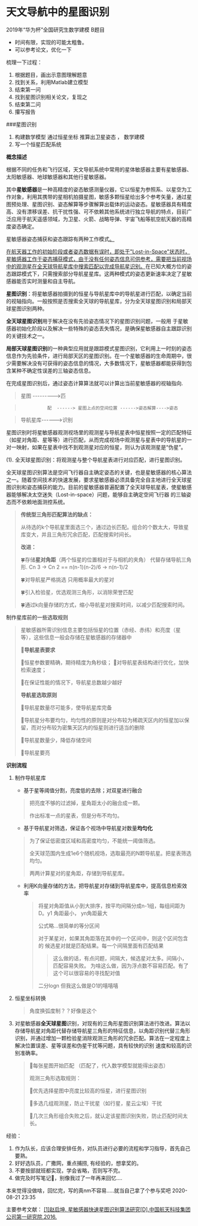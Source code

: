 # 天文导航中的星图识别
2019年“华为杯”全国研究生数学建模 B题目

* 时间有限，实现的可能太粗鲁。
* 可以参考论文，优化一下

梳理一下过程：
1. 根据题目，画出示意图理解题意
2. 找到关系，利用Matlab建立模型
3. 结束第一问
4. 找到星图识别相关论文，复现之
5. 结束第二问
6. 攥写报告

###星图识别

1. 构建数学模型 通过恒星坐标 推算出卫星姿态 ， 数学建模
2. 写一个恒星匹配系统

**概念描述**

​		根据不同的任务和飞行区域，天文导航系统中常用的星体敏感器主要有星敏感器、太阳敏感器、地球敏感器和其他行星敏感器。

​		其中**星敏感器**是一种高精度的姿态敏感测量仪器，它以恒星为参照系、以星空为工作对象，利用其携带的星相机拍摄星图，敏感多颗恒星给出多个参考矢量，通过星图预处理、星图识别、姿态解算等步骤解算出载体的运动姿态。星敏感器具有精度高、没有漂移误差、抗干扰性强、可不依赖其他系统进行独立导航的特点，目前广泛应用于航天遥感领域，为卫星、火箭、战略导弹、宇宙飞船等航空航天器的高精度姿态确定。

星敏感器姿态捕获和姿态跟踪有两种工作模式<u>。</u>

<u>		在航天器工作的初始阶段或者姿态数据有误时，即处于"Lost-in-Space"状态时，星敏感器工作于姿态捕获模式，由于没有任何姿态信息可供参考，需要把当前视场中的观测星在全天球导航星库中搜索匹配以完成导航星识别。</u>在已知大概方位的姿态跟踪模式下，只需搜索部分导航星星库。这两种模式的姿态更新速率决定了星敏感器能否实时测量和自主导航。



**星图识别**：将星敏感器拍摄到的恒星与导航星库中的导航星进行匹配，以确定当前的视轴指向。一般按照是否搜索全天球的导航星库，分为全天球星图识别和局部天球星图识别两种。

**全天球星图识别**用于解决在没有先验姿态情况下的星图识别问题，一般用
于星敏感器初始化阶段以及解决一些特殊的姿态丢失情况，是确保星敏感器自主跟踪识别的关键技术之一。

**局部天球星图识别**的一种典型应用就是跟踪模式星图识别，它利用上一时刻的姿态信息作为先验条件，进行局部天区的星图识别。在一个星敏感器的生命周期中，很少需要解决没有可获得的姿态信息的情况，大多数情况下，星敏感器都能获得到包含某种不确定性误差的三轴姿态信息。 

在完成星图识别后，通过姿态计算算法就可以计算出当前星敏感器的视轴指向.

> 星图 --------->匹

>               配  ------> 星图上点的空间位置 ------>姿态解算---->姿态
              
> 导航星库------>识别



​		星图识别时将星敏感器观测视场里的观测星与导航星表中恒星按照一定的匹配特征（如星对角距、星等等）进行匹配，从而完成视场中观测星与星表中的导航星的一对一映射，如果在星表中找不到观测星对应的恒星，则认为该观测星是“伪星”。

(1). 全天球星图识别：将观测星与整个导航星表进行对应匹配，进行星图识别。 

​		全天球星图识别算法是空间飞行器自主确定姿态的关键，也是星敏感器的核心算法之一。随着空间技术的快速发展，要求星敏感器必须具备完全自主地进行全天球星图识别和姿态捕获的能力。目前的星敏感器普遍配置了全天球导航星表，使星敏感器能够解决太空迷失（Lost-in-space）问题，能够自主确定空间飞行器
的三轴姿态而不依赖地面测控系统。

> **传统型三角形匹配算法的缺点：**
>
> 从待选的k个导航星里面选三个，通过边长匹配。组合的个数太大，导致星库变大，并且三角形冗余匹配，匹配搜索时间长。
>
> **改进：**
>
> 🍀存储**星对角距**（两个恒星的位置相对于与相机的夹角） 代替存储导航三角形. Cn 3 -> Cn 2  == n(n-1)(n-2)/6  ->  n(n-1)/2 
>
> 🍀对导航星严格挑选 只用概率最大的星对
>
> 🍀引入检验星，优选观测三角形，以消除荣誉匹配
>
> 🍀通过k向量存储的方式，缩小导航星对搜索时间，以减少匹配搜索时间。

制作星库前的一些选取规则

> 星敏感器所需识别信息主要包括恒星的位置（赤经、赤纬）和亮度（星等），这些信息一般会存储在星敏感器的存储器中 
>
> 🌟**导航星表要求**
>
> 🌟恒星参数要精确，期待精度为角秒级；
> 🌟对导航星表结构进行优化，加快检索速度；
>
> 🌟在保证性能的情况下，导航星总数越少越好
>
> **导航星选取原则**
>
> 🌝导航星数量尽可能多，使导航星库完备
>
> 🌝导航星分布要均匀，均匀性的原则是对分布较为稀疏天区内的恒星加以保留，而对分布较为密集天区内的恒星则进行适当的删除
>
> 🌝导航星数量少，降低存储空间
>
> 🌝导航星要亮



**识别流程**

1. 制作导航星库

   * 基于星等阈值分割，亮度低的去除；对双星进行融合

   > 把亮度不够的过滤掉，星角距太小的融合成一颗。
   >
   > 作出标准一点的星表，但是分布不均匀。

   * 基于导航星对筛选，保证各个视场中导航星对数量**均匀化**

   > 为了保证低密度区域和高密度均匀，不能统一阈值筛选。
   >
   > 全天球范围内生成1e6个随机视场，选取最亮的N颗导航星。把星表筛选均匀。
   >
   > 两两计算星对的星角距，存储到导航星库。
   >
   > 

   * 利用K向量存储的方法，把导航星对存储到导航星库中，提高信息检索效率

     > 将星对角距值从小到大排序，按平均间隔分成n-1组，每组间距为D。y1 角距最小，  yn角距最大
     >
     > 公式略...很简单的等分区间
     >
     > 对于某星对，如果其角距落在其中的一个区间中，则这个区间包含的 候选星对就是匹配结果。每一个间隔里面有匹配结果
     >> 这么做的话，有点问题，间隔大，候选星对太多。间隔小，匹配容易失败。
     > 为啥这么做，因为浮点数不容易匹配。有了这个可以很容易的寻找配对值
     >
     > 二分logn 但我这么做是O1的嘻嘻嘻

2. 恒星坐标转换 

   > 角度换弧度制？？好像是这个

3. 对星敏感器**全天球星图**识别，对现有的三角形星图识别算法进行改进。算法以存储导航星对角距代替存储导航星三角形的特征信息，以角距识别代替三角形识别，并通过增加一颗检验星消除观测三角形的冗余匹配。算法在一定程度上解决位置误差、星等误差和伪星干扰等问题，具有较快的识别
   速度和较高的识别准确率。

   > 🌟每张星图开始匹配 （匹配了，代入数学模型就能得出姿态）
   >
   > 观测三角形选取规则：
   >
   > 🍃优先选择星图中亮度比较高的恒星，进行星图识别
   >
   > 🍃多选几组观测星，防止干扰星（如行星，星云尘埃）干扰
   >
   > 🍃几次三角形组合失败之后，就认定该星图识别失败，防止匹配时间太长。

   

经验：
1. 作为队长，应该合理安排任务，对队员进行必要的流程和学习指导，首先自己要熟。
2. 好好选队员，广撒网，重点捕捞, 有经验的，想拿奖的。
3. 不要按部就班都实现，学会省略，否则写不完。
4. 做完及时写笔记📒，别像我过了一年再来回忆....


本来觉得没做啥，回忆完，写的真nm不容易.....就当自己拿了个参与奖吧
2020-08-21 23:35




主要参考文献：
[
[1]赵启坤. 星敏感器快速星图识别算法研究[D].中国航天科技集团公司第一研究院,2016.
](https://kns.cnki.net/KCMS/detail/detail.aspx?dbcode=CMFD&dbname=CMFD201701&filename=1016926277.nh&v=MTEwNzBoMVQzcVRyV00xRnJDVVI3cWZiK1J1RnkvbVZidk9WRjI2R0xxNkdOUExxSkViUElSOGVYMUx1eFlTN0Q=)
